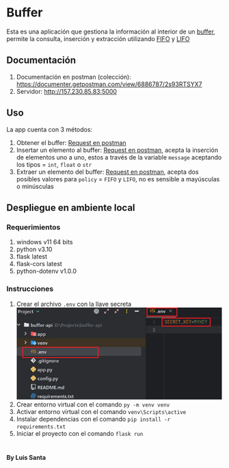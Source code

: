 # Buffer

Esta es una aplicación que gestiona la información al interior de un [buffer](https://www.geeknetic.es/Buffer/que-es-y-para-que-sirve]), permite la consulta, inserción y extracción utilizando [FIFO](https://www.noegasystems.com/blog/logistica/fifo-y-lifo-tecnicas-de-almacenaje) y [LIFO](https://www.noegasystems.com/blog/logistica/fifo-y-lifo-tecnicas-de-almacenaje)

## Documentación
1. Documentación en postman (colección): https://documenter.getpostman.com/view/6886787/2s93RTSYX7
2. Servidor: http://157.230.85.83:5000

## Uso
La app cuenta con 3 métodos:
1. Obtener el buffer: [Request en postman](https://documenter.getpostman.com/view/6886787/2s93RTSYX7#e9dc94bc-2d4e-4368-81f3-9d35b4364ec0)
2. Insertar un elemento al buffer: [Request en postman](https://documenter.getpostman.com/view/6886787/2s93RTSYX7#4f518ffc-9476-4df8-bb8d-101c0fbce1f6), acepta la inserción de elementos uno a uno, estos a través de la variable `message` aceptando los tipos = `int`, `float` o `str` 
3. Extraer un elemento del buffer: [Request en postman](https://documenter.getpostman.com/view/6886787/2s93RTSYX7#e411732c-d417-41d9-81f7-0138ca67b107), acepta dos posibles valores para `policy` = `FIFO` y `LIFO`, no es sensible a mayúsculas o minúsculas

## Despliegue en ambiente local
### Requerimientos
1. windows v11 64 bits
2. python v3.10
3. flask latest 
4. flask-cors latest 
5. python-dotenv v1.0.0

### Instrucciones
1. Crear el archivo `.env` con la llave secreta
![env.png](app%2Fviews%2Fstatic%2Fenv.png)
2. Crear entorno virtual con el comando `py -m venv venv`  
3. Activar entorno virtual con el comando `venv\Scripts\active`
4. Instalar dependencias con el comando `pip install -r requirements.txt`
5. Iniciar el proyecto con el comando `flask run`

#
#### By Luis Santa